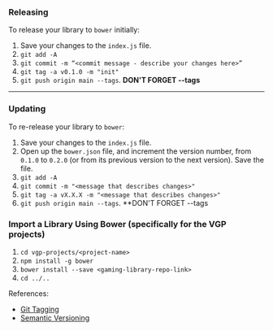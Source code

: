 ### Releasing

To release your library to `bower` initially:

1. Save your changes to the `index.js` file.
2. `git add -A`
3. `git commit -m “<commit message - describe your changes here>”`
4. `git tag -a v0.1.0 -m "init"`
5. `git push origin main --tags`.  **DON'T FORGET --tags**

<hr>

### Updating 

To re-release your library to `bower`:

1. Save your changes to the `index.js` file.
2. Open up the `bower.json` file, and increment the version number, from `0.1.0` to `0.2.0` (or from its previous version to the next version). Save the file.
3. `git add -A`
4. `git commit -m "<message that describes changes>"`
5. `git tag -a vX.X.X -m "<message that describes changes>"`
6. `git push origin main --tags`.  **DON'T FORGET --tags

### Import a Library Using Bower (specifically for the VGP projects)

1. `cd vgp-projects/<project-name>`
2. `npm install -g bower`
3. `bower install --save <gaming-library-repo-link>`
4. `cd ../..`


References:

* <a href="https://git-scm.com/book/en/v2/Git-Basics-Tagging" target="_blank">Git Tagging</a>
* <a href="https://docs.npmjs.com/about-semantic-versioning" target="_blank">Semantic Versioning</a>
